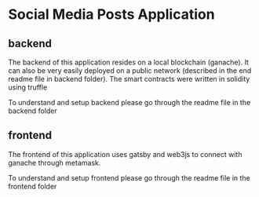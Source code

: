 # Social Media Posts Application 

## backend
The backend of this application resides on a local blockchain (ganache). It can also be very easily deployed on a public network (described in the end readme file in backend folder).
The smart contracts were written in solidity using truffle

To understand and setup backend please go through the readme file in the backend folder

## frontend
The frontend of this application uses gatsby and web3js to connect with ganache through metamask.

To understand and setup frontend please go through the readme file in the frontend folder
